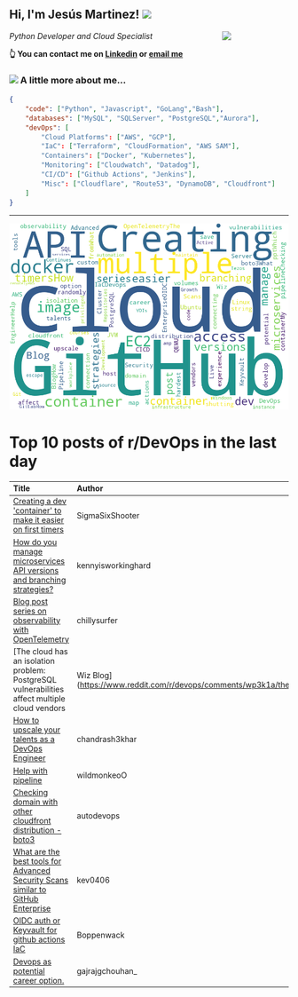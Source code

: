 <!--
**jmartinezl/jmartinezl** is a ✨ _special_ ✨ repository because its `README.md` (this file) appears on your GitHub profile.

Here are some ideas to get you started:

- 🔭 I’m currently working on ...
- 🌱 I’m currently learning ...
- 👯 I’m looking to collaborate on ...
- 🤔 I’m looking for help with ...
- 💬 Ask me about ...
- 📫 How to reach me: ...
- 😄 Pronouns: ...
- ⚡ Fun fact: ...
-->

<h2>Hi, I'm Jesús Martinez! <img src="https://media.giphy.com/media/WUlplcMpOCEmTGBtBW/giphy.gif" width="30"> </h2>
<img align='right' src="https://media.giphy.com/media/NytMLKyiaIh6VH9SPm/giphy.gif" width="120">
<p><em>Python Developer and Cloud Specialist
</em></p>

**👆 You can contact me on [Linkedin](https://www.linkedin.com/in/jes%C3%BAs-martinez-2b7b10104/) or [email me](mailto:jesus.mtz.lorenzo@gmail.com)**

### <img src="https://media.giphy.com/media/VgCDAzcKvsR6OM0uWg/giphy.gif" width="50"> A little more about me...  

```json
{
    "code": ["Python", "Javascript", "GoLang","Bash"],
    "databases": ["MySQL", "SQLServer", "PostgreSQL","Aurora"],
    "devOps": [
        "Cloud Platforms": ["AWS", "GCP"],
        "IaC": ["Terraform", "CloudFormation", "AWS SAM"],
        "Containers": ["Docker", "Kubernetes"],
        "Monitoring": ["Cloudwatch", "Datadog"],
        "CI/CD": ["Github Actions", "Jenkins"],
        "Misc": ["Cloudflare", "Route53", "DynamoDB", "Cloudfront"]
    ]
}
```
---

![Wordcloud](./cloud.png)

# Top 10 posts of r/DevOps in the last day

| Title | Author | Score |
|:---|:---|:---|
| [Creating a dev 'container' to make it easier on first timers](https://www.reddit.com/r/devops/comments/wp4ck3/creating_a_dev_container_to_make_it_easier_on/) | SigmaSixShooter | 50 |
| [How do you manage microservices API versions and branching strategies?](https://www.reddit.com/r/devops/comments/wpdku5/how_do_you_manage_microservices_api_versions_and/) | kennyisworkinghard | 30 |
| [Blog post series on observability with OpenTelemetry](https://www.reddit.com/r/devops/comments/wp1xof/blog_post_series_on_observability_with/) | chillysurfer | 21 |
| [The cloud has an isolation problem: PostgreSQL vulnerabilities affect multiple cloud vendors | Wiz Blog](https://www.reddit.com/r/devops/comments/wp3k1a/the_cloud_has_an_isolation_problem_postgresql/) | Shadonovitch | 19 |
| [How to upscale your talents as a DevOps Engineer](https://www.reddit.com/r/devops/comments/wp3myd/how_to_upscale_your_talents_as_a_devops_engineer/) | chandrash3khar | 11 |
| [Help with pipeline](https://www.reddit.com/r/devops/comments/wp1r1z/help_with_pipeline/) | wildmonkeoO | 5 |
| [Checking domain with other cloudfront distribution - boto3](https://www.reddit.com/r/devops/comments/wozslz/checking_domain_with_other_cloudfront/) | autodevops | 5 |
| [What are the best tools for Advanced Security Scans similar to GitHub Enterprise](https://www.reddit.com/r/devops/comments/wp85r6/what_are_the_best_tools_for_advanced_security/) | kev0406 | 2 |
| [OIDC auth or Keyvault for github actions IaC](https://www.reddit.com/r/devops/comments/wps1qx/oidc_auth_or_keyvault_for_github_actions_iac/) | Boppenwack | 2 |
| [Devops as potential career option.](https://www.reddit.com/r/devops/comments/wpofhx/devops_as_potential_career_option/) | gajrajgchouhan_ | 2 |
